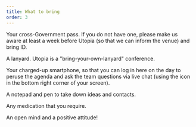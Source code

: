 ```yaml
---
title: What to bring
order: 3
---
```

Your cross-Government pass. If you do not have one, please make us aware at least a week before Utopia (so that we can inform the venue) and bring ID.

A lanyard. Utopia is a "bring-your-own-lanyard" conference.

Your charged-up smartphone, so that you can log in here on the day to peruse the agenda and ask the team questions via live chat (using the icon in the bottom right corner of your screen).

A notepad and pen to take down ideas and contacts.

Any medication that you require.

An open mind and a positive attitude!
